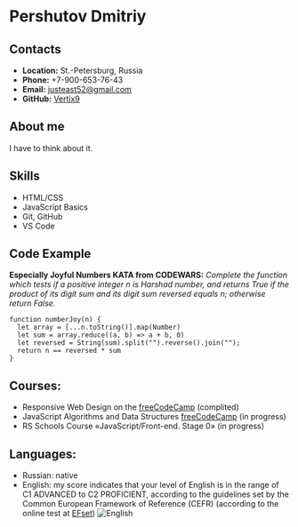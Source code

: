 # Pershutov Dmitriy
## Contacts
* **Location:** St.-Petersburg, Russia
* **Phone:** +7-900-653-76-43
* **Email:** justeast52@gmail.com
* **GitHub:** [Vertix9](https://github.com/Vertix9)
## About me
I have to think about it.
## Skills
* HTML/CSS
* JavaScript Basics
* Git, GitHub
* VS Code
## Code Example
**Especially Joyful Numbers KATA from CODEWARS:** *Complete the function which tests if a positive integer n is Harshad number, and returns True if the product of its digit sum and its digit sum reversed equals n; otherwise return False.*
```
function numberJoy(n) {
  let array = [...n.toString()].map(Number)
  let sum = array.reduce((a, b) => a + b, 0)
  let reversed = String(sum).split("").reverse().join("");
  return n == reversed * sum
}
```
## Courses:
* Responsive Web Design on the [freeCodeCamp](https://www.freecodecamp.org/) (complited)
* JavaScript Algorithms and Data Structures [freeCodeCamp](https://www.freecodecamp.org/) (in progress)
* RS Schools Course «JavaScript/Front-end. Stage 0» (in progress)
## Languages:
* Russian: native
* English: my score indicates that your level of English is in the range of C1 ADVANCED to C2 PROFICIENT, according to the guidelines set by the Common European Framework of Reference (CEFR) (according to the online test at [EFset](www.efset.org))
![English](https://external-hel3-1.xx.fbcdn.net/emg1/v/t13/2486468297415076429?url=https%3A%2F%2Fcdn.efset.org%2Fefset-media-assets%2Fpercentage-scores%2Fsocial-media%2F86.png&fb_obo=1&utld=efset.org&stp=c0.5000x0.5000f_dst-jpg_flffffff_p500x261_q75&ccb=13-1&oh=06_AbFMgVh8kOhiLmL1-b47dVnL9LdE54OyLji5AAaGp0inFQ&oe=63907532&_nc_sid=a089b9)
